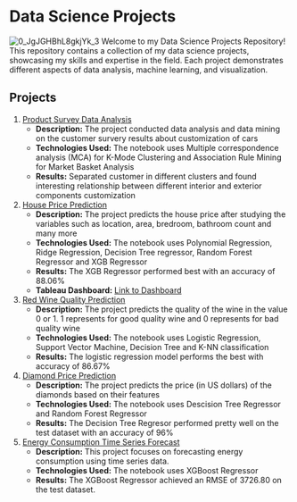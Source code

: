 # Data Science Projects

![0_JgJGHBhL8gkjYk_3](https://github.com/YouXuan2010/Data-Science-Projects/assets/100280753/836f45c0-942f-4bb7-bf62-62b58c462211)
Welcome to my Data Science Projects Repository! This repository contains a collection of my data science projects, showcasing my skills and expertise in the field. Each project demonstrates different aspects of data analysis, machine learning, and visualization.

## Projects
1. [Product Survey Data Analysis](https://github.com/YouXuan2010/Data-Science-Projects/tree/main/Product%20Survey%20Data%20Analysis)
   - **Description:** The project conducted data analysis and data mining on the customer survery results about customization of cars
   - **Technologies Used:** The notebook uses Multiple correspondence analysis (MCA) for K-Mode Clustering and Association Rule Mining for Market Basket Analysis
   - **Results:** Separated customer in different clusters and found interesting relationship between different interior and exterior components customization
2. [House Price Prediction](https://github.com/YouXuan2010/Data-Science-Projects/tree/main/House%20Price%20Prediction)
   - **Description:** The project predicts the house price after studying the variables such as location, area, bredroom, bathroom count and many more
   - **Technologies Used:** The notebook uses Polynomial Regression, Ridge Regression, Decision Tree regressor, Random Forest Regressor and XGB Regressor
   - **Results:** The XGB Regressor performed best with an accuracy of 88.06%
   - **Tableau Dashboard:** [Link to Dashboard](https://public.tableau.com/app/profile/you.xuan.lim/viz/KingCountyHouseSales_17110320343140/KingCountyHouseSales)
3. [Red Wine Quality Prediction](https://github.com/YouXuan2010/Data-Science-Projects/tree/main/Red%20Wine%20Quality%20Prediction)
   - **Description:** The project predicts the quality of the wine in the value 0 or 1. 1 represents for good quality wine and 0 represents for bad quality wine
   - **Technologies Used:** The notebook uses Logistic Regression, Support Vector Machine, Decision Tree and K-NN classification
   - **Results:** The logistic regression model performs the best with accuracy of 86.67%
4. [Diamond Price Prediction](https://github.com/YouXuan2010/Data-Science-Projects/tree/main/Diamond%20Price%20Prediction)
   - **Description:** The project predicts the price (in US dollars) of the diamonds based on their features
   - **Technologies Used:** The notebook uses Descision Tree Regressor and Random Forest Regressor
   - **Results:** The Decision Tree Regresor performed pretty well on the test dataset with an accuracy of 96%
5. [Energy Consumption Time Series Forecast](https://github.com/YouXuan2010/Data-Science-Projects/tree/main/Energy%20Consumption%20Time%20Series%20Forecast)
   - **Description:** This project focuses on forecasting energy consumption using time series data.
   - **Technologies Used:** The notebook uses XGBoost Regressor
   - **Results:** The XGBoost Regressor achieved an RMSE of 3726.80 on the test dataset.


